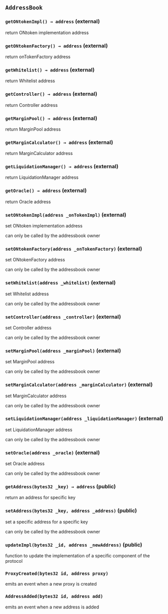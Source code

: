 ## `AddressBook`






### `getONtokenImpl() → address` (external)

return ONtoken implementation address




### `getONtokenFactory() → address` (external)

return onTokenFactory address




### `getWhitelist() → address` (external)

return Whitelist address




### `getController() → address` (external)

return Controller address




### `getMarginPool() → address` (external)

return MarginPool address




### `getMarginCalculator() → address` (external)

return MarginCalculator address




### `getLiquidationManager() → address` (external)

return LiquidationManager address




### `getOracle() → address` (external)

return Oracle address




### `setONtokenImpl(address _onTokenImpl)` (external)

set ONtoken implementation address


can only be called by the addressbook owner


### `setONtokenFactory(address _onTokenFactory)` (external)

set ONtokenFactory address


can only be called by the addressbook owner


### `setWhitelist(address _whitelist)` (external)

set Whitelist address


can only be called by the addressbook owner


### `setController(address _controller)` (external)

set Controller address


can only be called by the addressbook owner


### `setMarginPool(address _marginPool)` (external)

set MarginPool address


can only be called by the addressbook owner


### `setMarginCalculator(address _marginCalculator)` (external)

set MarginCalculator address


can only be called by the addressbook owner


### `setLiquidationManager(address _liquidationManager)` (external)

set LiquidationManager address


can only be called by the addressbook owner


### `setOracle(address _oracle)` (external)

set Oracle address


can only be called by the addressbook owner


### `getAddress(bytes32 _key) → address` (public)

return an address for specific key




### `setAddress(bytes32 _key, address _address)` (public)

set a specific address for a specific key


can only be called by the addressbook owner


### `updateImpl(bytes32 _id, address _newAddress)` (public)



function to update the implementation of a specific component of the protocol



### `ProxyCreated(bytes32 id, address proxy)`

emits an event when a new proxy is created



### `AddressAdded(bytes32 id, address add)`

emits an event when a new address is added





